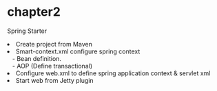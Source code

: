 # chapter2
Spring Starter<br>
 <li>Create project from Maven</li>
 <li>Smart-context.xml configure spring context<br>
    &nbsp;&nbsp; - Bean definition.<br>
    &nbsp;&nbsp; - AOP (Define transactional)
 </li>
 <li>Configure web.xml to define spring application context & servlet xml</li>
 <li>Start web from Jetty plugin</li>
 
